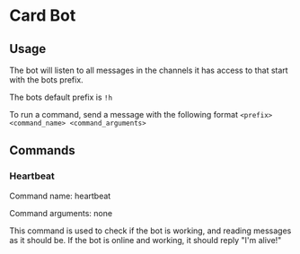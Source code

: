 # Card Bot

## Usage

The bot will listen to all messages in the channels it has access to that start with the bots prefix.

The bots default prefix is `!h`

To run a command, send a message with the following format `<prefix> <command_name> <command_arguments>`

## Commands

### Heartbeat

Command name: heartbeat

Command arguments: none

This command is used to check if the bot is working, and reading messages as it should be. If the bot is online and working, it should reply "I'm alive!"